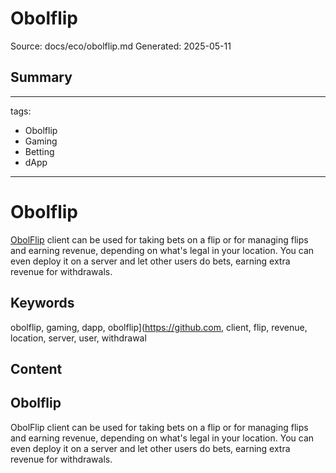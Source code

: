 # Obolflip
Source: docs/eco/obolflip.md
Generated: 2025-05-11

## Summary
---
tags:
  - Obolflip
  - Gaming
  - Betting
  - dApp
---

# Obolflip

[ObolFlip](https://github.com/ObolFlip/obolflip-client) client can be used for taking bets on a flip or for managing flips and earning revenue, depending on what's legal in your location. You can even deploy it on a server and let other users do bets, earning extra revenue for withdrawals.

## Keywords
obolflip, gaming, dapp, obolflip](https://github.com, client, flip, revenue, location, server, user, withdrawal

## Content
## Obolflip
ObolFlip client can be used for taking bets on a flip or for managing flips and earning revenue, depending on what's legal in your location. You can even deploy it on a server and let other users do bets, earning extra revenue for withdrawals.
